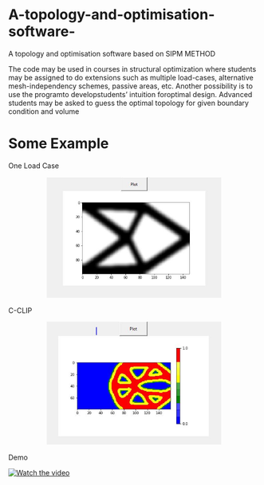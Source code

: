 # A-topology-and-optimisation-software-

 A topology and optimisation software based on SIPM METHOD
 
 The code may be used in courses in structural optimization where students may be assigned to do extensions such as multiple load-cases, alternative mesh-independency schemes, passive areas, etc. Another possibility is to use the programto developstudents’ intuition foroptimal design. Advanced students may be asked to guess the optimal topology for given boundary condition and volume
# Some Example

One Load Case

<p align="center">
  <img src="https://github.com/rashedhasan007/A-topology-and-optimisation-software-/blob/main/src/done.JPG" width="350" alt="accessibility text">
</p>

 C-CLIP 
<p align="center">
  <img src="https://github.com/rashedhasan007/A-topology-and-optimisation-software-/blob/main/src/Capture.JPG" width="350" alt="accessibility text">
</p>


Demo

[![Watch the video](https://img.youtube.com/vi/UyR83Sp1YRk/maxresdefault.jpg)](https://youtu.be/UyR83Sp1YRk)
